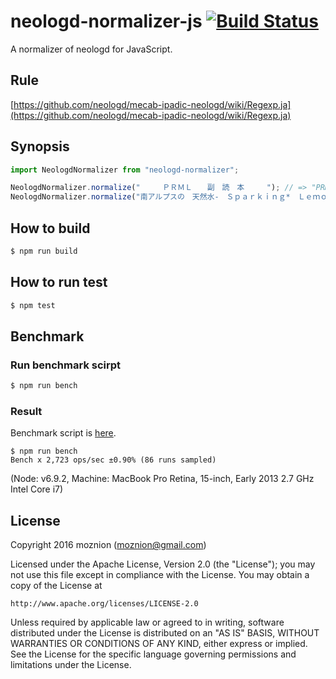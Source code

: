 neologd-normalizer-js [![Build Status](https://travis-ci.org/moznion/neologd-normalizer-js.svg?branch=master)](https://travis-ci.org/moznion/neologd-normalizer-js)
==

A normalizer of neologd for JavaScript.

Rule
--

[https://github.com/neologd/mecab-ipadic-neologd/wiki/Regexp.ja](https://github.com/neologd/mecab-ipadic-neologd/wiki/Regexp.ja)

Synopsis
--

```js
import NeologdNormalizer from "neologd-normalizer";

NeologdNormalizer.normalize("　　　ＰＲＭＬ　　副　読　本　　　"); // => "PRML副読本"
NeologdNormalizer.normalize("南アルプスの　天然水-　Ｓｐａｒｋｉｎｇ*　Ｌｅｍｏｎ+　レモン一絞り"); // => 南アルプスの天然水-Sparking*Lemon+レモン一絞り
```

How to build
--

```bash
$ npm run build
```

How to run test
--

```bash
$ npm test
```

Benchmark
--

### Run benchmark scirpt

```bash
$ npm run bench
```

### Result

Benchmark script is [here](/author/bench.es).

```
$ npm run bench
Bench x 2,723 ops/sec ±0.90% (86 runs sampled)
```

(Node: v6.9.2, Machine: MacBook Pro Retina, 15-inch, Early 2013 2.7 GHz Intel Core i7)

License
--

Copyright 2016 moznion (<moznion@gmail.com>)

Licensed under the Apache License, Version 2.0 (the "License");
you may not use this file except in compliance with the License.
You may obtain a copy of the License at

    http://www.apache.org/licenses/LICENSE-2.0

Unless required by applicable law or agreed to in writing, software
distributed under the License is distributed on an "AS IS" BASIS,
WITHOUT WARRANTIES OR CONDITIONS OF ANY KIND, either express or implied.
See the License for the specific language governing permissions and
limitations under the License.

